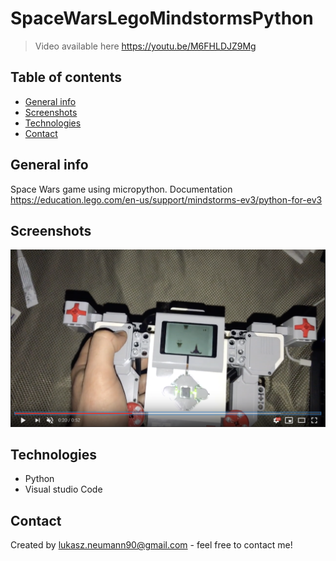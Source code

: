 # SpaceWarsLegoMindstormsPython

> Video available here https://youtu.be/M6FHLDJZ9Mg

## Table of contents
* [General info](#general-info)
* [Screenshots](#screenshots)
* [Technologies](#technologies)
* [Contact](#contact)

## General info
Space Wars game using micropython. Documentation https://education.lego.com/en-us/support/mindstorms-ev3/python-for-ev3

## Screenshots
![Example screenshot](./img/Screenshot1.png)

## Technologies
- Python
- Visual studio Code

## Contact
Created by lukasz.neumann90@gmail.com - feel free to contact me!


